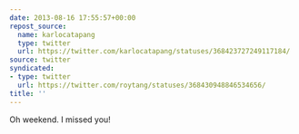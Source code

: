 ```yaml
---
date: 2013-08-16 17:55:57+00:00
repost_source:
  name: karlocatapang
  type: twitter
  url: https://twitter.com/karlocatapang/statuses/368423727249117184/
source: twitter
syndicated:
- type: twitter
  url: https://twitter.com/roytang/statuses/368430948846534656/
title: ''
---
```


Oh weekend.  I missed you!